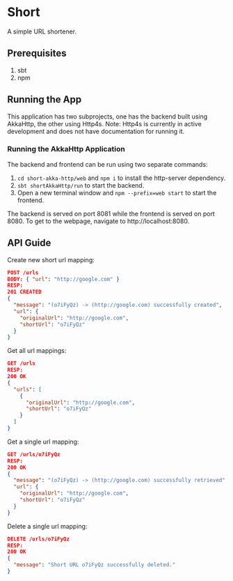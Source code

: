 # Short

A simple URL shortener.

## Prerequisites

1. sbt
2. npm

## Running the App

This application has two subprojects, one has the backend built using
AkkaHttp, the other using Http4s. Note: Http4s is currently in active
development and does not have documentation for running it.

### Running the AkkaHttp Application

The backend and frontend can be run using two separate commands:

1. `cd short-akka-http/web` and `npm i` to install the http-server 
dependency.
2. `sbt shortAkkaHttp/run` to start the backend.
3. Open a new terminal window and `npm --prefix=web start`
to start the frontend.

The backend is served on port 8081 while the frontend is served
on port 8080. To get to the webpage, navigate to http://localhost:8080.

## API Guide

Create new short url mapping:
```json
POST /urls
BODY: { "url": "http://google.com" }
RESP:
201 CREATED
{
  "message": "(o7iFyQz) -> (http://google.com) successfully created",
  "url": {
    "originalUrl": "http://google.com",
    "shortUrl": "o7iFyQz"
  }
}
```

Get all url mappings:
```json
GET /urls
RESP:
200 OK
{
  "urls": [
    {
      "originalUrl": "http://google.com",
      "shortUrl": "o7iFyQz"
    }
  ]
}
```

Get a single url mapping:
```json
GET /urls/o7iFyQz
RESP:
200 OK
{
  "message": "(o7iFyQz) -> (http://google.com) successfully retrieved",
  "url": {
    "originalUrl": "http://google.com",
    "shortUrl": "o7iFyQz"
  }
}
```

Delete a single url mapping:
```json
DELETE /urls/o7iFyQz
RESP:
200 OK
{
  "message": "Short URL o7iFyQz successfully deleted."
}
```

